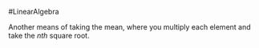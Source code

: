 #LinearAlgebra 

Another means of taking the mean, where you multiply each element and take the $nth$ square root.